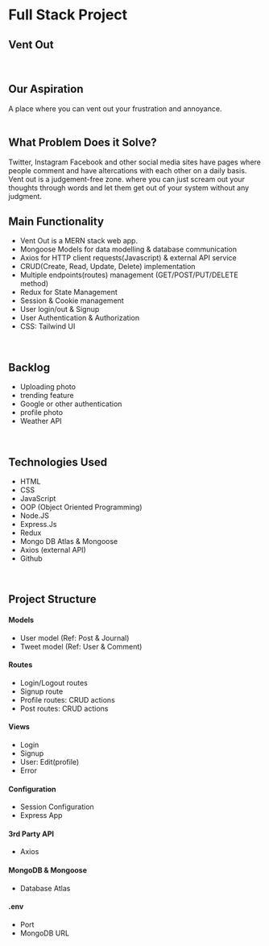 
# Full Stack Project 
## Vent Out  
<br>

## Our Aspiration
A place where you can vent out your frustration and annoyance.
<br>
<br>


## What Problem Does it Solve?
Twitter, Instagram Facebook and other social media sites have pages where people comment and have altercations with each other on a daily basis. Vent out is a judgement-free zone. where you can just scream out your thoughts through words and let them get out of your system without any judgment. 
<br>

## Main Functionality
- Vent Out is a MERN stack web app. 
- Mongoose Models for data modelling & database communication 
- Axios for HTTP client requests(Javascript) & external API service
- CRUD(Create, Read, Update, Delete) implementation
- Multiple endpoints(routes) management (GET/POST/PUT/DELETE method) 
- Redux for State Management
- Session & Cookie management 
- User login/out & Signup 
- User Authentication & Authorization
- CSS: Tailwind UI 

<br>

## Backlog
- Uploading photo
- trending feature
- Google or other authentication
- profile photo
- Weather API

<br>

## Technologies Used
- HTML
- CSS
- JavaScript
- OOP (Object Oriented Programming)
- Node.JS
- Express.Js
- Redux
- Mongo DB Atlas & Mongoose
- Axios (external API)
- Github 

<br>

## Project Structure
#### Models
- User model (Ref: Post & Journal)
- Tweet model (Ref: User & Comment)

#### Routes
- Login/Logout routes
- Signup route
- Profile routes: CRUD actions
- Post routes: CRUD actions
  
#### Views
- Login
- Signup
- User: Edit(profile)
- Error

#### Configuration
- Session Configuration
- Express App

#### 3rd Party API
- Axios 

#### MongoDB & Mongoose 
- Database Atlas

#### .env
- Port
- MongoDB URL  
